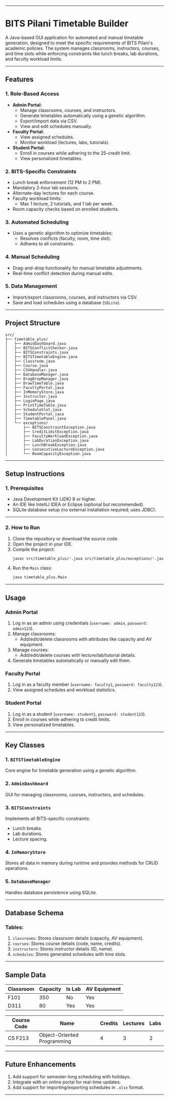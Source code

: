 

---

# **BITS Pilani Timetable Builder**
A Java-based GUI application for automated and manual timetable generation, designed to meet the specific requirements of BITS Pilani's academic policies. The system manages classrooms, instructors, courses, and time slots while enforcing constraints like lunch breaks, lab durations, and faculty workload limits.

---

## **Features**
### **1. Role-Based Access**
- **Admin Portal**:
  - Manage classrooms, courses, and instructors.
  - Generate timetables automatically using a genetic algorithm.
  - Export/import data via CSV.
  - View and edit schedules manually.
- **Faculty Portal**:
  - View assigned schedules.
  - Monitor workload (lectures, labs, tutorials).
- **Student Portal**:
  - Enroll in courses while adhering to the 25-credit limit.
  - View personalized timetables.

### **2. BITS-Specific Constraints**
- Lunch break enforcement (12 PM to 2 PM).
- Mandatory 2-hour lab sessions.
- Alternate-day lectures for each course.
- Faculty workload limits:
  - Max 1 lecture, 2 tutorials, and 1 lab per week.
- Room capacity checks based on enrolled students.

### **3. Automated Scheduling**
- Uses a genetic algorithm to optimize timetables:
  - Resolves conflicts (faculty, room, time slot).
  - Adheres to all constraints.

### **4. Manual Scheduling**
- Drag-and-drop functionality for manual timetable adjustments.
- Real-time conflict detection during manual edits.

### **5. Data Management**
- Import/export classrooms, courses, and instructors via CSV.
- Save and load schedules using a database (`SQLite`).

---

## **Project Structure**

```
src/
├── timetable_plus/
│   ├── AdminDashboard.java
│   ├── BITSConflictChecker.java
│   ├── BITSConstraints.java
│   ├── BITSTimetableEngine.java
│   ├── Classroom.java
│   ├── Course.java
│   ├── CSVHandler.java
│   ├── DatabaseManager.java
│   ├── DragDropManager.java
│   ├── DrawTimeTable.java
│   ├── FacultyPortal.java
│   ├── InMemoryStore.java
│   ├── Instructor.java
│   ├── LoginPage.java
│   ├── PrintTimeTable.java
│   ├── ScheduleSlot.java
│   ├── StudentPortal.java
│   ├── TimetablePanel.java
│   └── exceptions/
│       ├── BITSConstraintException.java
│       ├── CreditLimitException.java
│       ├── FacultyWorkloadException.java
│       ├── LabDurationException.java
│       ├── LunchBreakException.java
│       ├── ConsecutiveLectureException.java
│       └── RoomCapacityException.java
```

---

## **Setup Instructions**

### **1. Prerequisites**
- Java Development Kit (JDK) 8 or higher.
- An IDE like IntelliJ IDEA or Eclipse (optional but recommended).
- SQLite database setup (no external installation required; uses JDBC).

---

### **2. How to Run**
1. Clone the repository or download the source code.
2. Open the project in your IDE.
3. Compile the project:
    ```bash
    javac src/timetable_plus/*.java src/timetable_plus/exceptions/*.java
    ```
4. Run the `Main` class:
    ```bash
    java timetable_plus.Main
    ```

---

## **Usage**

### **Admin Portal**
1. Log in as an admin using credentials (`username: admin`, `password: admin123`).
2. Manage classrooms:
    - Add/edit/delete classrooms with attributes like capacity and AV equipment.
3. Manage courses:
    - Add/edit/delete courses with lecture/lab/tutorial details.
4. Generate timetables automatically or manually edit them.

### **Faculty Portal**
1. Log in as a faculty member (`username: faculty1`, `password: faculty123`).
2. View assigned schedules and workload statistics.

### **Student Portal**
1. Log in as a student (`username: student1`, `password: student123`).
2. Enroll in courses while adhering to credit limits.
3. View personalized timetables.

---

## **Key Classes**

### **1. `BITSTimetableEngine`**
Core engine for timetable generation using a genetic algorithm.

### **2. `AdminDashboard`**
GUI for managing classrooms, courses, instructors, and schedules.

### **3. `BITSConstraints`**
Implements all BITS-specific constraints:
- Lunch breaks.
- Lab durations.
- Lecture spacing.

### **4. `InMemoryStore`**
Stores all data in memory during runtime and provides methods for CRUD operations.

### **5. `DatabaseManager`**
Handles database persistence using SQLite.

---

## **Database Schema**

### Tables:
1. `classrooms`: Stores classroom details (capacity, AV equipment).
2. `courses`: Stores course details (code, name, credits).
3. `instructors`: Stores instructor details (ID, name).
4. `schedules`: Stores generated schedules with time slots.

---

## **Sample Data**

| Classroom | Capacity | Is Lab | AV Equipment |
|-----------|----------|--------|--------------|
| F101      | 350      | No     | Yes          |
| D311      | 80       | Yes    | Yes          |

| Course Code | Name                       | Credits | Lectures | Labs |
|-------------|----------------------------|---------|----------|------|
| CS F213     | Object-Oriented Programming| 4       | 3        | 2    |

---



## **Future Enhancements**
1. Add support for semester-long scheduling with holidays.
2. Integrate with an online portal for real-time updates.
3. Add support for importing/exporting schedules in `.xlsx` format.

---

